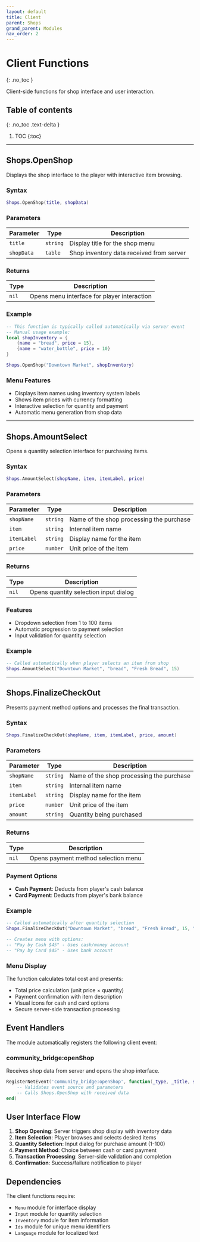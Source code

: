```yaml
---
layout: default
title: Client
parent: Shops
grand_parent: Modules
nav_order: 2
---
```


# Client Functions
{: .no_toc }

Client-side functions for shop interface and user interaction.

## Table of contents
{: .no_toc .text-delta }

1. TOC
{:toc}

---

## Shops.OpenShop

Displays the shop interface to the player with interactive item browsing.

### Syntax

```lua
Shops.OpenShop(title, shopData)
```

### Parameters

| Parameter | Type | Description |
|-----------|------|-------------|
| `title` | `string` | Display title for the shop menu |
| `shopData` | `table` | Shop inventory data received from server |

### Returns

| Type | Description |
|------|-------------|
| `nil` | Opens menu interface for player interaction |

### Example

```lua
-- This function is typically called automatically via server event
-- Manual usage example:
local shopInventory = {
    {name = "bread", price = 15},
    {name = "water_bottle", price = 10}
}

Shops.OpenShop("Downtown Market", shopInventory)
```

### Menu Features

- Displays item names using inventory system labels
- Shows item prices with currency formatting
- Interactive selection for quantity and payment
- Automatic menu generation from shop data

---

## Shops.AmountSelect

Opens a quantity selection interface for purchasing items.

### Syntax

```lua
Shops.AmountSelect(shopName, item, itemLabel, price)
```

### Parameters

| Parameter | Type | Description |
|-----------|------|-------------|
| `shopName` | `string` | Name of the shop processing the purchase |
| `item` | `string` | Internal item name |
| `itemLabel` | `string` | Display name for the item |
| `price` | `number` | Unit price of the item |

### Returns

| Type | Description |
|------|-------------|
| `nil` | Opens quantity selection input dialog |

### Features

- Dropdown selection from 1 to 100 items
- Automatic progression to payment selection
- Input validation for quantity selection

### Example

```lua
-- Called automatically when player selects an item from shop
Shops.AmountSelect("Downtown Market", "bread", "Fresh Bread", 15)
```

---

## Shops.FinalizeCheckOut

Presents payment method options and processes the final transaction.

### Syntax

```lua
Shops.FinalizeCheckOut(shopName, item, itemLabel, price, amount)
```

### Parameters

| Parameter | Type | Description |
|-----------|------|-------------|
| `shopName` | `string` | Name of the shop processing the purchase |
| `item` | `string` | Internal item name |
| `itemLabel` | `string` | Display name for the item |
| `price` | `number` | Unit price of the item |
| `amount` | `string` | Quantity being purchased |

### Returns

| Type | Description |
|------|-------------|
| `nil` | Opens payment method selection menu |

### Payment Options

- **Cash Payment**: Deducts from player's cash balance
- **Card Payment**: Deducts from player's bank balance

### Example

```lua
-- Called automatically after quantity selection
Shops.FinalizeCheckOut("Downtown Market", "bread", "Fresh Bread", 15, "3")

-- Creates menu with options:
-- "Pay by Cash $45" - Uses cash/money account
-- "Pay by Card $45" - Uses bank account
```

### Menu Display

The function calculates total cost and presents:
- Total price calculation (unit price × quantity)
- Payment confirmation with item description
- Visual icons for cash and card options
- Secure server-side transaction processing

## Event Handlers

The module automatically registers the following client event:

### community_bridge:openShop

Receives shop data from server and opens the shop interface.

```lua
RegisterNetEvent('community_bridge:openShop', function(_type, _title, shopData)
    -- Validates event source and parameters
    -- Calls Shops.OpenShop with received data
end)
```

## User Interface Flow

1. **Shop Opening**: Server triggers shop display with inventory data
2. **Item Selection**: Player browses and selects desired items
3. **Quantity Selection**: Input dialog for purchase amount (1-100)
4. **Payment Method**: Choice between cash or card payment
5. **Transaction Processing**: Server-side validation and completion
6. **Confirmation**: Success/failure notification to player

## Dependencies

The client functions require:
- `Menu` module for interface display
- `Input` module for quantity selection
- `Inventory` module for item information
- `Ids` module for unique menu identifiers
- `Language` module for localized text

